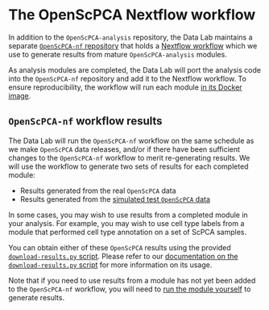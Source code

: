 # The OpenScPCA Nextflow workflow

In addition to the `OpenScPCA-analysis` repository, the Data Lab maintains a separate [`OpenScPCA-nf` repository](https://github.com/AlexsLemonade/OpenScPCA-nf) that holds a [Nextflow workflow](https://www.nextflow.io/) which we use to generate results from mature `OpenScPCA-analysis` modules.

As analysis modules are completed, the Data Lab will port the analysis code into the `OpenScPCA-nf` repository and add it to the Nextflow workflow.
To ensure reproducibility, the workflow will run each module [in its Docker image](../docker/docker-images.md).

## `OpenScPCA-nf` workflow results

The Data Lab will run the `OpenScPCA-nf` workflow on the same schedule as we make `OpenScPCA` data releases, and/or if there have been sufficient changes to the `OpenScPCA-nf` workflow to merit re-generating results.
We will use the workflow to generate two sets of results for each completed module:

- Results generated from the real `OpenScPCA` data
- Results generated from the [simulated test `OpenScPCA` data](../../getting-started/accessing-resources/getting-access-to-data.md#accessing-test-data)

In some cases, you may wish to use results from a completed module in your analysis.
For example, you may wish to use cell type labels from a module that performed cell type annotation on a set of ScPCA samples.

You can obtain either of these `OpenScPCA` results using the provided [`download-results.py` script](https://github.com/AlexsLemonade/OpenScPCA-analysis/blob/main/download-results.py).
Please refer to our [documentation on the `download-results.py` script](../../getting-started/accessing-resources/getting-access-to-data.md#accessing-scpca-module-results) for more information on its usage.

Note that if you need to use results from a module has not yet been added to the `OpenScPCA-nf` workflow, you will need to [run the module yourself](../../contributing-to-analyses/analysis-modules/running-a-module.md) to generate results.

